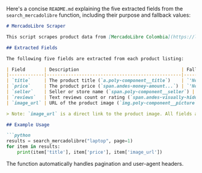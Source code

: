 Here's a concise `README.md` explaining the five extracted fields from the `search_mercadolibre` function, including their purpose and fallback values:

````markdown
# MercadoLibre Scraper

This script scrapes product data from [MercadoLibre Colombia](https://listado.mercadolibre.com.co/) based on a search term and page number.

## Extracted Fields

The following five fields are extracted from each product listing:

| Field       | Description                                      | Fallback         |
|-------------|--------------------------------------------------|------------------|
| `title`     | The product title (`a.poly-component__title`)    | `'No title'`     |
| `price`     | The product price (`span.andes-money-amount...`) | `'No price'`     |
| `seller`    | Seller or store name (`span.poly-component__seller`) | `'No seller info'` |
| `reviews`   | Text reviews count or rating (`span.andes-visually-hidden`) | `'No reviews'` |
| `image_url` | URL of the product image (`img.poly-component__picture`) | `'No image'` |

> Note: `image_url` is a direct link to the product image. All fields are scraped using BeautifulSoup and have safe fallback values to avoid `NoneType` errors.

## Example Usage

```python
results = search_mercadolibre("laptop", page=1)
for item in results:
    print(item['title'], item['price'], item['image_url'])
````

The function automatically handles pagination and user-agent headers.
